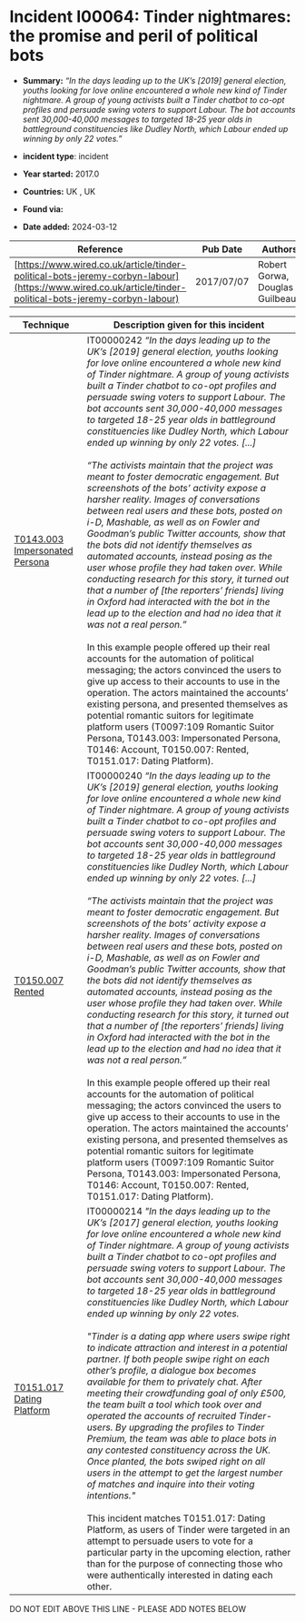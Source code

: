# Incident I00064: Tinder nightmares: the promise and peril of political bots

* **Summary:** <I>“In the days leading up to the UK’s [2019] general election, youths looking for love online encountered a whole new kind of Tinder nightmare. A group of young activists built a Tinder chatbot to co-opt profiles and persuade swing voters to support Labour. The bot accounts sent 30,000-40,000 messages to targeted 18-25 year olds in battleground constituencies like Dudley North, which Labour ended up winning by only 22 votes.”</i>

* **incident type**: incident

* **Year started:** 2017.0

* **Countries:** UK , UK

* **Found via:** 

* **Date added:** 2024-03-12


| Reference | Pub Date | Authors | Org | Archive |
| --------- | -------- | ------- | --- | ------- |
| [https://www.wired.co.uk/article/tinder-political-bots-jeremy-corbyn-labour](https://www.wired.co.uk/article/tinder-political-bots-jeremy-corbyn-labour) | 2017/07/07 | Robert Gorwa, Douglas Guilbeault | Wired | [https://web.archive.org/web/20240715171942/https://www.wired.com/story/tinder-political-bots-jeremy-corbyn-labour/](https://web.archive.org/web/20240715171942/https://www.wired.com/story/tinder-political-bots-jeremy-corbyn-labour/) |

 

| Technique | Description given for this incident |
| --------- | ------------------------- |
| [T0143.003 Impersonated Persona](../../generated_pages/techniques/T0143.003.md) | IT00000242 <I>“In the days leading up to the UK’s [2019] general election, youths looking for love online encountered a whole new kind of Tinder nightmare. A group of young activists built a Tinder chatbot to co-opt profiles and persuade swing voters to support Labour. The bot accounts sent 30,000-40,000 messages to targeted 18-25 year olds in battleground constituencies like Dudley North, which Labour ended up winning by only 22 votes. [...]<br><br> “The activists maintain that the project was meant to foster democratic engagement. But screenshots of the bots’ activity expose a harsher reality. Images of conversations between real users and these bots, posted on i-D, Mashable, as well as on Fowler and Goodman’s public Twitter accounts, show that the bots did not identify themselves as automated accounts, instead posing as the user whose profile they had taken over. While conducting research for this story, it turned out that a number of [the reporters’ friends] living in Oxford had interacted with the bot in the lead up to the election and had no idea that it was not a real person.”</i><br><br> In this example people offered up their real accounts for the automation of political messaging; the actors convinced the users to give up access to their accounts to use in the operation. The actors maintained the accounts’ existing persona, and presented themselves as potential romantic suitors for legitimate platform users (T0097:109 Romantic Suitor Persona, T0143.003: Impersonated Persona, T0146: Account, T0150.007: Rented, T0151.017: Dating Platform). |
| [T0150.007 Rented](../../generated_pages/techniques/T0150.007.md) | IT00000240 <I>“In the days leading up to the UK’s [2019] general election, youths looking for love online encountered a whole new kind of Tinder nightmare. A group of young activists built a Tinder chatbot to co-opt profiles and persuade swing voters to support Labour. The bot accounts sent 30,000-40,000 messages to targeted 18-25 year olds in battleground constituencies like Dudley North, which Labour ended up winning by only 22 votes. [...]<br><br> “The activists maintain that the project was meant to foster democratic engagement. But screenshots of the bots’ activity expose a harsher reality. Images of conversations between real users and these bots, posted on i-D, Mashable, as well as on Fowler and Goodman’s public Twitter accounts, show that the bots did not identify themselves as automated accounts, instead posing as the user whose profile they had taken over. While conducting research for this story, it turned out that a number of [the reporters’ friends] living in Oxford had interacted with the bot in the lead up to the election and had no idea that it was not a real person.”</i><br><br> In this example people offered up their real accounts for the automation of political messaging; the actors convinced the users to give up access to their accounts to use in the operation. The actors maintained the accounts’ existing persona, and presented themselves as potential romantic suitors for legitimate platform users (T0097:109 Romantic Suitor Persona, T0143.003: Impersonated Persona, T0146: Account, T0150.007: Rented, T0151.017: Dating Platform). |
| [T0151.017 Dating Platform](../../generated_pages/techniques/T0151.017.md) | IT00000214 _"In the days leading up to the UK’s [2017] general election, youths looking for love online encountered a whole new kind of Tinder nightmare. A group of young activists built a Tinder chatbot to co-opt profiles and persuade swing voters to support Labour. The bot accounts sent 30,000-40,000 messages to targeted 18-25 year olds in battleground constituencies like Dudley North, which Labour ended up winning by only 22 votes._<br /> <br />_"Tinder is a dating app where users swipe right to indicate attraction and interest in a potential partner. If both people swipe right on each other’s profile, a dialogue box becomes available for them to privately chat. After meeting their crowdfunding goal of only £500, the team built a tool which took over and operated the accounts of recruited Tinder-users. By upgrading the profiles to Tinder Premium, the team was able to place bots in any contested constituency across the UK. Once planted, the bots swiped right on all users in the attempt to get the largest number of matches and inquire into their voting intentions."_ <br /> <br />This incident matches T0151.017: Dating Platform, as users of Tinder were targeted in an attempt to persuade users to vote for a particular party in the upcoming election, rather than for the purpose of connecting those who were authentically interested in dating each other. |


DO NOT EDIT ABOVE THIS LINE - PLEASE ADD NOTES BELOW